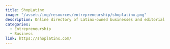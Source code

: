 ```yaml
---
title: ShopLatinx
image: "/assets/img/resources/entrepreneurship/shoplatinx.png"
description: Online directory of Latinx-owned businesses and editorial content fostering Latinx entrepreneurship.
categories:
  - Entrepreneurship
  - Business
link: https://shoplatinx.com/
---
```

